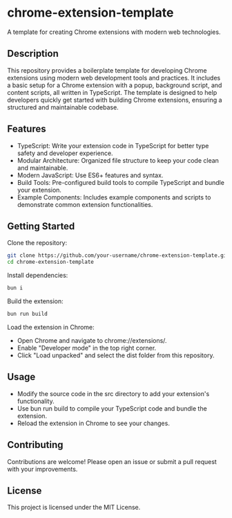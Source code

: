 # chrome-extension-template
A template for creating Chrome extensions with modern web technologies.

## Description
This repository provides a boilerplate template for developing Chrome extensions using modern web development tools and practices. It includes a basic setup for a Chrome extension with a popup, background script, and content scripts, all written in TypeScript. The template is designed to help developers quickly get started with building Chrome extensions, ensuring a structured and maintainable codebase.

## Features
- TypeScript: Write your extension code in TypeScript for better type safety and developer experience.
- Modular Architecture: Organized file structure to keep your code clean and maintainable.
- Modern JavaScript: Use ES6+ features and syntax.
- Build Tools: Pre-configured build tools to compile TypeScript and bundle your extension.
- Example Components: Includes example components and scripts to demonstrate common extension functionalities.

## Getting Started
Clone the repository:
```sh
git clone https://github.com/your-username/chrome-extension-template.git
cd chrome-extension-template
```
Install dependencies:
```sh
bun i
```
Build the extension:
```sh
bun run build
```
Load the extension in Chrome:
- Open Chrome and navigate to chrome://extensions/.
- Enable "Developer mode" in the top right corner.
- Click "Load unpacked" and select the dist folder from this repository.

## Usage
- Modify the source code in the src directory to add your extension's functionality.
- Use bun run build to compile your TypeScript code and bundle the extension.
- Reload the extension in Chrome to see your changes.

## Contributing
Contributions are welcome! Please open an issue or submit a pull request with your improvements.

## License
This project is licensed under the MIT License.
